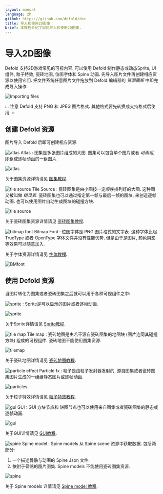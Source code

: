 ```yaml
---
layout: manual
language: zh
github: https://github.com/defold/doc
title: 导入和使用2D图像
brief: 本教程介绍了如何导入和使用2D图像.
---
```


# 导入2D图像

Defold 支持2D游戏常见的可视内容. 可以使用 Defold 制作静态或动态Sprite, UI 组件, 粒子特效, 瓷砖地图, 位图字体和 Spine 动画. 先导入图片文件再创建相应资源以使用它们. 把文件系统任意图片文件拖放到 Defold 编辑器的 *资源面板* 中即完成导入操作.

![Importing files](/manuals/images/graphics/import.png)

::: 注意
Defold 支持 PNG 和 JPEG 图片格式. 其他格式要先转换成支持格式后使用.
:::


## 创建 Defold 资源

图片导入 Defold 后即可创建相应资源:

![atlas](/manuals/images/icons/atlas.png) Atlas
: 图集是多张图片组成的大图. 图集可以包含单个图片或者 *动画组*, 即组成逐帧动画的一组图片.

  ![atlas](/manuals/images/graphics/atlas.png)

关于图集资源详情请见 [图集教程](/zh/manuals/atlas).

![tile source](/manuals/images/icons/tilesource.png) Tile Source
: 瓷砖图集是由小图按一定顺序排列好的大图. 这种图又被叫做 _精灵表_. 瓷砖图集也可以通过指定第一帧与最后一帧的图块, 来创造逐帧动画. 也可以使用图片自动生成图块的碰撞方块.

  ![tile source](/manuals/images/graphics/tilesource.png)

关于瓷砖图集资源详情请见 [瓷砖图集教程](/zh/manuals/tilesource).

![bitmap font](/manuals/images/icons/font.png) Bitmap Font
: 位图字体是 PNG 图片格式的文字表. 这种字体比起 TrueType 或者 OpenType 字体文件并没有性能优势, 但是由于是图片, 颜色阴影等效果可以随意加入.

关于字体资源详情请见 [字体教程](/zh/manuals/font/#bitmap-bmfonts).

  ![BMfont](/manuals/images/font/bm_font.png)


## 使用 Defold 资源

当图片转化为图集或者瓷砖图集之后就可以用于各种可视组件之中:

![sprite](/manuals/images/icons/sprite.png)
: Sprite是可以显示的图片或者逐帧动画.

  ![sprite](/manuals/images/graphics/sprite.png)

关于Sprite详情请见 [Sprite教程](/zh/manuals/sprite).

![tile map](/manuals/images/icons/tilemap.png) Tile map
: 瓷砖地图是由若干源自瓷砖图集的地图块 (图片连同其碰撞方块) 组成的可视组件. 瓷砖地图不能使用图集资源.

  ![tilemap](/manuals/images/graphics/tilemap.png)

关于瓷砖地图详情请见 [瓷砖地图教程](/zh/manuals/tilemap).

![particle effect](/manuals/images/icons/particlefx.png) Particle fx
: 粒子是由粒子发射器发射的, 源自图集或者瓷砖图集图片生成的一组组静态图片或逐帧动画.

  ![particles](/manuals/images/graphics/particles.png)

关于粒子特效详情请见 [粒子特效教程](/zh/manuals/particlefx).

![gui](/manuals/images/icons/gui.png) GUI
: GUI 方块节点和 饼图节点也可以使用来自图集或者瓷砖图集的静态或逐帧动画.

  ![gui](/manuals/images/graphics/gui.png)

关于GUI详情请见 [GUI教程](/zh/manuals/gui).

![spine](/manuals/images/icons/spine-model.png) Spine model
: Spine models 从 Spine scene 资源中获取数据. 包括两部分:

  1. 一个描述骨骼与动画的 Spine Json 文件.
  2. 依附于骨骼的图片图集. Spine models 不能使用瓷砖图集资源.

  ![spine](/manuals/images/graphics/spine.png)

关于 Spine models 详情请见 [Spine model 教程](/zh/manuals/spinemodel).
